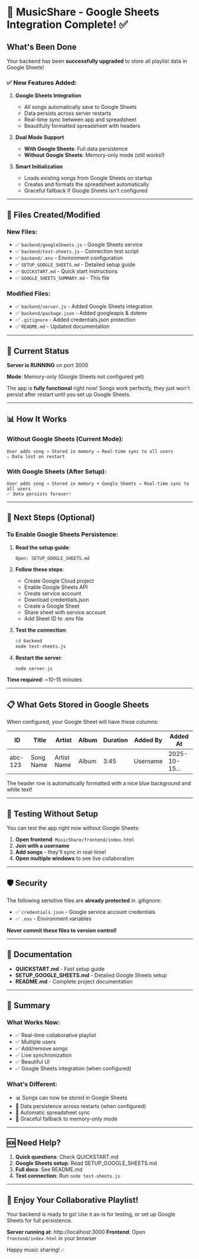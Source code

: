 # 🎵 MusicShare - Google Sheets Integration Complete! ✅

## What's Been Done

Your backend has been **successfully upgraded** to store all playlist data in Google Sheets! 

### ✅ New Features Added:

1. **Google Sheets Integration**
   - All songs automatically save to Google Sheets
   - Data persists across server restarts
   - Real-time sync between app and spreadsheet
   - Beautifully formatted spreadsheet with headers

2. **Dual Mode Support**
   - **With Google Sheets**: Full data persistence
   - **Without Google Sheets**: Memory-only mode (still works!)

3. **Smart Initialization**
   - Loads existing songs from Google Sheets on startup
   - Creates and formats the spreadsheet automatically
   - Graceful fallback if Google Sheets isn't configured

---

## 📁 Files Created/Modified

### New Files:
- ✅ `backend/googleSheets.js` - Google Sheets service
- ✅ `backend/test-sheets.js` - Connection test script
- ✅ `backend/.env` - Environment configuration
- ✅ `SETUP_GOOGLE_SHEETS.md` - Detailed setup guide
- ✅ `QUICKSTART.md` - Quick start instructions
- ✅ `GOOGLE_SHEETS_SUMMARY.md` - This file

### Modified Files:
- ✅ `backend/server.js` - Added Google Sheets integration
- ✅ `backend/package.json` - Added googleapis & dotenv
- ✅ `.gitignore` - Added credentials.json protection
- ✅ `README.md` - Updated documentation

---

## 🚀 Current Status

**Server is RUNNING** on port 3000

**Mode**: Memory-only (Google Sheets not configured yet)

The app is **fully functional** right now! Songs work perfectly, they just won't persist after restart until you set up Google Sheets.

---

## 📊 How It Works

### Without Google Sheets (Current Mode):
```
User adds song → Stored in memory → Real-time sync to all users
⚠️ Data lost on restart
```

### With Google Sheets (After Setup):
```
User adds song → Stored in memory + Google Sheets → Real-time sync to all users
✅ Data persists forever!
```

---

## 🎯 Next Steps (Optional)

### To Enable Google Sheets Persistence:

1. **Read the setup guide**:
   ```
   Open: SETUP_GOOGLE_SHEETS.md
   ```

2. **Follow these steps**:
   - Create Google Cloud project
   - Enable Google Sheets API
   - Create service account
   - Download credentials.json
   - Create a Google Sheet
   - Share sheet with service account
   - Add Sheet ID to .env file

3. **Test the connection**:
   ```bash
   cd backend
   node test-sheets.js
   ```

4. **Restart the server**:
   ```bash
   node server.js
   ```

**Time required**: ~10-15 minutes

---

## 📋 What Gets Stored in Google Sheets

When configured, your Google Sheet will have these columns:

| ID | Title | Artist | Album | Duration | Added By | Added At |
|----|-------|--------|-------|----------|----------|----------|
| abc-123 | Song Name | Artist Name | Album | 3:45 | Username | 2025-10-15... |

The header row is automatically formatted with a nice blue background and white text!

---

## 🔧 Testing Without Setup

You can test the app right now without Google Sheets:

1. **Open frontend**: `MusicShare/frontend/index.html`
2. **Join with a username**
3. **Add songs** - they'll sync in real-time!
4. **Open multiple windows** to see live collaboration

---

## 🛡️ Security

The following sensitive files are **already protected** in .gitignore:
- ✅ `credentials.json` - Google service account credentials
- ✅ `.env` - Environment variables

**Never commit these files to version control!**

---

## 📖 Documentation

- **QUICKSTART.md** - Fast setup guide
- **SETUP_GOOGLE_SHEETS.md** - Detailed Google Sheets setup
- **README.md** - Complete project documentation

---

## 🎉 Summary

### What Works Now:
- ✅ Real-time collaborative playlist
- ✅ Multiple users
- ✅ Add/remove songs
- ✅ Live synchronization
- ✅ Beautiful UI
- ✅ Google Sheets integration (when configured)

### What's Different:
- 📊 Songs can now be stored in Google Sheets
- 💾 Data persistence across restarts (when configured)
- 🔄 Automatic spreadsheet sync
- 📝 Graceful fallback to memory-only mode

---

## 🆘 Need Help?

1. **Quick questions**: Check QUICKSTART.md
2. **Google Sheets setup**: Read SETUP_GOOGLE_SHEETS.md  
3. **Full docs**: See README.md
4. **Test connection**: Run `node test-sheets.js`

---

## 🎵 Enjoy Your Collaborative Playlist!

Your backend is ready to go! Use it as-is for testing, or set up Google Sheets for full persistence.

**Server running at**: http://localhost:3000
**Frontend**: Open `frontend/index.html` in your browser

Happy music sharing! 🎶
